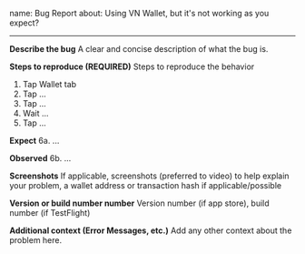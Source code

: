 name: Bug Report
about: Using VN Wallet, but it's not working as you expect?

---

**Describe the bug**
A clear and concise description of what the bug is.

**Steps to reproduce (REQUIRED)**
Steps to reproduce the behavior

1. Tap Wallet tab
2. Tap ...
3. Tap ...
4. Wait ...
5. Tap ...

**Expect**
6a. ...

**Observed**
6b. ...

**Screenshots**
If applicable, screenshots (preferred to video) to help explain your problem, a wallet address or transaction hash if applicable/possible

**Version or build number number**
Version number (if app store), build number (if TestFlight)

**Additional context (Error Messages, etc.)**
Add any other context about the problem here.
